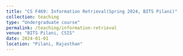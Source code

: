 ```yaml
---
title: "CS F469: Information Retrieval(Spring 2024, BITS Pilani)"
collection: teaching
type: "Undergraduate course"
permalink: /teaching/information-retrieval
venue: "BITS Pilani, CSIS"
date: 2024-01-01
location: "Pilani, Rajasthan"
---
```

